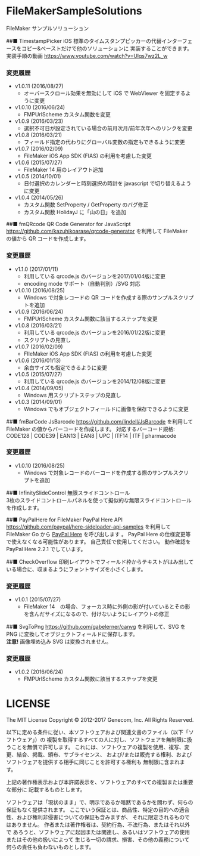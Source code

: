 # FileMakerSampleSolutions
FileMaker サンプルソリューション

##■ TimestampPicker
iOS 標準のタイムスタンプピッカーの代替インターフェースをコピー&ペーストだけで他のソリューションに
実装することができます。  
実装手順の動画 https://www.youtube.com/watch?v=Ulqs7wz2L_w
### 変更履歴
* v1.0.11 (2016/08/27)
    * オーバースクロール効果を無効にして iOS で WebViewer を固定するように変更
* v1.0.10 (2016/06/24)
    * FMPUrlScheme カスタム関数を変更
* v1.0.9 (2016/03/23)
    * 選択不可日が設定されている場合の前月次月/前年次年へのリンクを変更
* v1.0.8 (2016/03/21)
    * フィールド指定の代わりにグローバル変数の指定もできるように変更
* v1.0.7 (2016/02/09)
    * FileMaker iOS App SDK (FIAS) の利用を考慮した変更
* v1.0.6 (2015/07/27)
    * FileMaker 14 用のレイアウト追加
* v1.0.5 (2014/10/01)
    * 日付選択のカレンダーと時刻選択の時計を javascript で切り替えるように変更
* v1.0.4 (2014/05/26)
    * カスタム関数 SetProperty / GetProperty のバグ修正
    * カスタム関数 HolidayJ に「山の日」を追加

##■ fmQRcode
QR Code Generator for JavaScript
https://github.com/kazuhikoarase/qrcode-generator
を利用して FileMaker の値から QR コードを作成します。
### 変更履歴
* v1.1.0 (2017/01/11)
    * 利用している qrcode.js のバージョンを2017/01/04版に変更
    * encoding mode サポート（自動判別）/SVG 対応
* v1.0.10 (2016/08/25)
    * Windows で対象レコードの QR コードを作成する際のサンプルスクリプトを追加
* v1.0.9 (2016/06/24)
    * FMPUrlScheme カスタム関数に該当するステップを変更
* v1.0.8 (2016/03/21)
    * 利用している qrcode.js のバージョンを2016/01/22版に変更
    * スクリプトの見直し
* v1.0.7 (2016/02/09)
    * FIleMaker iOS App SDK (FIAS) の利用を考慮した変更
* v1.0.6 (2016/01/13)
    * 余白サイズも指定できるように変更
* v1.0.5 (2015/07/27)
    * 利用している qrcode.js のバージョンを2014/12/08版に変更
* v1.0.4 (2014/09/05)
    * Windows 用スクリプトステップの見直し  
* v1.0.3 (2014/09/01)
    * Windows でもオブジェクトフィールドに画像を保存できるように変更

##■ fmBarCode
JsBarcode
https://github.com/lindell/JsBarcode
を利用して FileMaker の値からバーコードを作成します。
対応するバーコード規格:
CODE128 | CODE39 | EAN13 | EAN8 | UPC | ITF14 | ITF | pharmacode
### 変更履歴
* v1.0.10 (2016/08/25)
    * Windows で対象レコードのバーコードを作成する際のサンプルスクリプトを追加

##■ InfinitySlideControl
無限スライドコントロール  
3枚のスライドコントロールパネルを使って擬似的な無限スライドコントロールを作成します。

##■ PayPalHere for FileMaker
PayPal Here API
https://github.com/paypal/here-sideloader-api-samples
を利用して FileMaker Go から [PayPal Here](https://itunes.apple.com/jp/app/paypal-here/id505911015?mt=8) を呼び出します 。
PayPal Here の仕様変更等で使えなくなる可能性があります。
自己責任で使用してください。
動作確認を PayPal Here 2.2.1 でしています。

##■ CheckOverflow
印刷レイアウトでフィールド枠からテキストがはみ出している場合に、収まるようにフォントサイズを小さくします。
### 変更履歴
* v1.0.1 (2015/07/27)
    * FileMaker 14　の場合、フォーカス時に外側の影が付いているとその影を含んだサイズになるので、付けないようにレイアウトの修正

##■ SvgToPng
https://github.com/gabelerner/canvg
を利用して、SVG を PNG に変換してオブジェクトフィールドに保存します。  
__注意!__ 画像埋め込み SVG は変換されません。
### 変更履歴
* v1.0.2 (2016/06/24)
    * FMPUrlScheme カスタム関数に該当するステップを変更


# LICENSE
The MIT License
Copyright © 2012-2017 Genecom, Inc. All Rights Reserved.

以下に定める条件に従い、本ソフトウェアおよび関連文書のファイル（以下「ソフトウェア」）の
複製を取得するすべての人に対し、ソフトウェアを無制限に扱うことを無償で許可します。
これには、ソフトウェアの複製を使用、複写、変更、結合、掲載、頒布、サブライセンス、
および/または販売する権利、およびソフトウェアを提供する相手に同じことを許可する権利も
無制限に含まれます。

上記の著作権表示および本許諾表示を、ソフトウェアのすべての複製または重要な部分に
記載するものとします。

ソフトウェアは「現状のまま」で、明示であるか暗黙であるかを問わず、何らの保証もなく提供されます。
ここでいう保証とは、商品性、特定の目的への適合性、および権利非侵害についての保証も含みますが、
それに限定されるものではありません。 作者または著作権者は、契約行為、不法行為、またはそれ以外で
あろうと、ソフトウェアに起因または関連し、あるいはソフトウェアの使用またはその他の扱いによって
生じる一切の請求、損害、その他の義務について何らの責任も負わないものとします。

